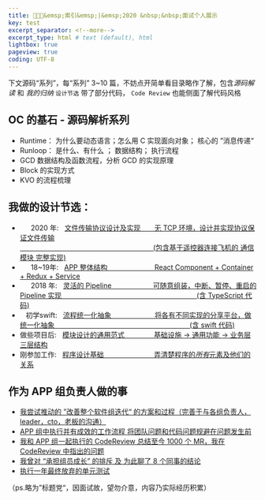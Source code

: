 ```yaml
---
title: 🧑🏻‍💻&emsp;索引&emsp;|&emsp;2020 &nbsp;&nbsp;面试个人展示
key: test
excerpt_separator: <!--more-->
excerpt_type: html # text (default), html
lightbox: true
pageview: true
coding: UTF-8
---  
```


下文源码“系列”，每“系列” 3~10 篇，不妨点开简单看目录略作了解，包含*源码解读* 和 *我的归纳*
`设计节选` 带了部分代码， `Code Review` 也能侧面了解代码风格
## OC 的基石 - 源码解析系列
* Runtime： 为什么要动态语言；怎么用 C 实现面向对象； 核心的 ”消息传递“
* Runloop： 是什么、有什么 ； 数据结构； 执行流程
* GCD 数据结构及函数流程，分析 GCD 的实现原理
* Block 的实现方式
* KVO 的流程梳理

## 我做的设计节选：
* &emsp;&nbsp;&nbsp;2020 年: &nbsp;&nbsp;[文件传输协议设计及实现&emsp;&emsp;无 TCP 环境，设计并实现协议保证文件传输  
&emsp;&emsp;&emsp;&emsp;&emsp;&emsp;&emsp;&emsp;&emsp;&emsp;&emsp;&emsp;&emsp;&emsp;&emsp;&emsp;&emsp;&emsp;&emsp;&nbsp;(包含基于遥控器连接飞机的 通信模块 完整实现)](https://mjxin.github.io/2020/10/20/%E8%AE%BE%E8%AE%A1%E4%B8%93%E9%A2%98-USB%E6%96%87%E4%BB%B6%E4%BC%A0%E8%BE%93%E5%8D%8F%E8%AE%AE.html)
* &emsp;&nbsp;&nbsp;18~19年: &nbsp;&nbsp;[APP 整体结构&emsp;&emsp;&emsp;&emsp;&emsp;&emsp;&nbsp;&nbsp; React Component + Container + Redux + Service](https://mjxin.github.io/2020/10/19/%E8%AE%BE%E8%AE%A1%E4%B8%93%E9%A2%98-APP%E7%BB%93%E6%9E%84.html)
* &emsp;&nbsp;&nbsp;2018 年: &nbsp;&nbsp;[灵活的 Pipeline&emsp;&emsp;&emsp;&emsp;&emsp;&emsp;可随意组装，中断、暂停、重启的 Pipeline 实现 
&emsp;&emsp;&emsp;&emsp;&emsp;&emsp;&emsp;&emsp;&emsp;&emsp;&emsp;&emsp;&emsp;&emsp;&emsp;&emsp;&emsp;&emsp;&emsp;&nbsp;(含 TypeScript 代码)](https://mjxin.github.io/2020/10/18/%E8%AE%BE%E8%AE%A1%E4%B8%93%E9%A2%98-%E7%81%B5%E6%B4%BB%E6%8B%BC%E8%A3%85%E7%9A%84-Pipeline.html)
* &nbsp;&nbsp;&nbsp;初学swift: &nbsp;&nbsp;[流程统一化抽象&emsp;&emsp;&emsp;&emsp;&emsp;&emsp; 将各有不同实现的分享平台，做统一化抽象
&emsp;&emsp;&emsp;&emsp;&emsp;&emsp;&emsp;&emsp;&emsp;&emsp;&emsp;&emsp;&emsp;&emsp;&emsp;&emsp;&emsp;&emsp;&emsp;&nbsp;(含 swift 代码)](https://mjxin.github.io/2020/10/16/%E8%AE%BE%E8%AE%A1%E4%B8%93%E9%A2%98-%E5%88%86%E4%BA%AB%E6%A8%A1%E5%9D%97.html)
* 做些项目后: &nbsp;&nbsp;[模块设计的通用范式&emsp;&emsp;&emsp;&emsp; 基础设施 -> 通用功能 -> 业务层 三层结构](https://mjxin.github.io/2020/10/17/%E8%AE%BE%E8%AE%A1%E4%B8%93%E9%A2%98-%E6%A8%A1%E5%9D%97%E8%AE%BE%E8%AE%A1%E9%80%9A%E7%94%A8%E8%8C%83%E5%BC%8F.html)
* 刚参加工作: &nbsp;&nbsp;[程序设计基础&emsp;&emsp;&emsp;&emsp;&emsp;&emsp;&emsp; 弄清楚程序的*所有*元素及他们的关系](https://mjxin.github.io/2020/10/15/%E8%AE%BE%E8%AE%A1%E4%B8%93%E9%A2%98-%E7%A8%8B%E5%BA%8F%E6%9C%89%E4%BB%80%E4%B9%88%E5%85%83%E7%B4%A0.html)

## 作为 APP 组负责人做的事
* [我尝试推动的 ”改善整个软件组迭代“ 的方案和过程（完善于与各组负责人，leader，cto，老板的沟通）](https://mjxin.github.io/2020/10/08/%E6%94%B9%E8%BF%9B%E8%BD%AF%E4%BB%B6%E7%BB%84%E8%BF%AD%E4%BB%A3_%E9%9B%B6.%E8%B5%B7%E5%A7%8B.html)
* [APP 组中执行并有成效的工作流程      将团队问题和代码问题规避在问题发生前](https://mjxin.github.io/2020/08/10/%E5%B7%A5%E7%A8%8B%E4%B8%93%E9%A2%98-APP%E7%BB%84%E6%8E%A8%E8%A1%8C%E7%9A%84%E5%B7%A5%E4%BD%9C%E6%B5%81%E7%A8%8B.html)
* [我和 APP 组一起执行的 CodeReview     总结至今 1000 个 MR，我在 CodeReview 中指出的问题](https://mjxin.github.io/2020/08/08/%E5%B7%A5%E7%A8%8B%E4%B8%93%E9%A2%98-CodeReview%E6%88%90%E6%9E%9C%E5%9B%9E%E9%A1%BE.html)
* [我曾对 “承担组员成长” 的排斥 及 为此聊了 8 个同事的结论](https://mjxin.github.io/2020/08/05/%E5%85%B3%E4%BA%8E%E6%80%8E%E4%B9%88%E5%AF%B9%E5%BE%85%E5%85%AC%E5%8F%B8%E4%B8%8E%E5%90%8C%E4%BA%8B.html)
* [执行一年最终放弃的单元测试](https://mjxin.github.io/2020/08/04/%E5%B7%A5%E7%A8%8B%E4%B8%93%E9%A2%98-%E5%8D%95%E5%85%83%E6%B5%8B%E8%AF%95.html)

（ps.略为”标题党“，因面试故，望勿介意，内容乃实际经历积累）